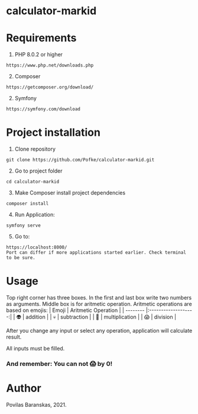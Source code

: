 # calculator-markid

# Requirements

1. PHP 8.0.2 or higher
```
https://www.php.net/downloads.php
```

2. Composer
```
https://getcomposer.org/download/
```

2. Symfony
```
https://symfony.com/download
```


# Project installation
1. Clone repository
```
git clone https://github.com/Pofke/calculator-markid.git
```

2. Go to project folder
```
cd calculator-markid
```

3. Make Composer install project dependencies 
```
composer install
```

4. Run Application:
```
symfony serve
```

5. Go to:
```
https://localhost:8000/
Port can differ if more applications started earlier. Check terminal to be sure.
```

# Usage

Top right corner has three boxes. In the first and last box write two numbers as arguments. Middle box is for aritmetic operation. Aritmetic operations are based on emojis:
| Emoji    | Aritmetic Operation |
| -------- |:-------------------:|
|  :alien: |      addition       |
|  :skull: |    subtraction      |
|  :ghost: |   multiplication    |
| :scream: |      division       |

After you change any input or select any operation, application will calculate result. 

All inputs must be filled. 

### And remember: You can not :scream: by 0!


# Author
Povilas Baranskas, 2021.
